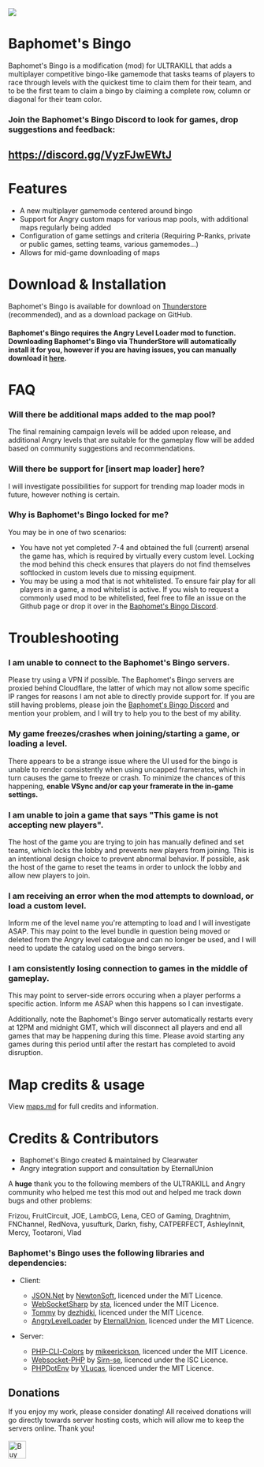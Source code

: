 ﻿<img src="./BingoLogo.png">

# Baphomet's Bingo

Baphomet's Bingo is a modification (mod) for ULTRAKILL that  adds a multiplayer competitive bingo-like gamemode that tasks teams of players to race through levels with the quickest time to claim them for their team, and to be the first team to claim a bingo by claiming a complete row, column or diagonal for their team color.

### Join the Baphomet's Bingo Discord to look for games, drop suggestions and feedback:
## https://discord.gg/VyzFJwEWtJ

# Features

- A new multiplayer gamemode centered around bingo
- Support for Angry custom maps for various map pools, with additional maps regularly being added
- Configuration of game settings and criteria (Requiring P-Ranks, private or public games, setting teams, various gamemodes...)
- Allows for mid-game downloading of maps

# Download & Installation

Baphomet's Bingo is available for download on [Thunderstore](https://thunderstore.io/c/ultrakill/p/Clearwater/BaphometsBingo/) (recommended), and as a download package on GitHub.
#### Baphomet's Bingo requires the Angry Level Loader mod to function. Downloading Baphomet's Bingo via ThunderStore will automatically install it for you, however if you are having issues, you can manually download it [here](https://thunderstore.io/c/ultrakill/p/EternalsTeam/AngryLevelLoader/).

# FAQ

### Will there be additional maps added to the map pool?

The final remaining campaign levels will be added upon release, and additional Angry levels that are suitable for the gameplay flow will be added based on community suggestions and recommendations.

### Will there be support for [insert map loader] here?

I will investigate possibilities for support for trending map loader mods in future, however nothing is certain.

### Why is Baphomet's Bingo locked for me?
You may be in one of two scenarios:
- You have not yet completed 7-4 and obtained the full (current) arsenal the game has, which is required by virtually every custom level. Locking the mod behind this check ensures that players do not find themselves softlocked in custom levels due to missing equipment.
- You may be using a mod that is not whitelisted. To ensure fair play for all players in a game, a mod whitelist is active. If you wish to request a commonly used mod to be whitelisted, feel free to file an issue on the Github page or drop it over in the [Baphomet's Bingo Discord](https://discord.gg/VyzFJwEWtJ).


# Troubleshooting

### I am unable to connect to the Baphomet's Bingo servers.
Please try using a VPN if possible. The Baphomet's Bingo servers are proxied behind Cloudflare, the latter of which may not allow some specific IP ranges for reasons I am not able to directly provide support for.
If you are still having problems, please join the [Baphomet's Bingo Discord](https://discord.gg/VyzFJwEWtJ) and mention your problem, and I will try to help you to the best of my ability.

### My game freezes/crashes when joining/starting a game, or loading a level.

There appears to be a strange issue where the UI used for the bingo is unable to render consistently when using uncapped framerates, which in turn causes the game to freeze or crash. To minimize the chances of this happening, **enable VSync and/or cap your framerate in the in-game settings.**

### I am unable to join a game that says "This game is not accepting new players".
The host of the game you are trying to join has manually defined and set teams, which locks the lobby and prevents new players from joining. This is an intentional design choice to prevent abnormal behavior. If possible, ask the host of the game to reset the teams in order to unlock the lobby and allow new players to join.

### I am receiving an error when the mod attempts to download, or load a custom level.
Inform me of the level name you're attempting to load and I will investigate ASAP. This may point to the level bundle in question being moved or deleted from the Angry level catalogue and can no longer be used, and I will need to update the catalog used on the bingo servers.

### I am consistently losing connection to games in the middle of gameplay.
This may point to server-side errors occuring when a player performs a specific action. Inform me ASAP when this happens so I can investigate.

Additionally,  note the Baphomet's Bingo server automatically restarts every at 12PM and midnight GMT, which will disconnect all players and end all games that may be happening during this time. Please avoid starting any games during this period until after the restart has completed to avoid disruption.


# Map credits & usage
View [maps.md](maps.md) for full credits and information.

# Credits & Contributors
- Baphomet's Bingo created & maintained by Clearwater
- Angry integration support and consultation by EternalUnion

A **huge** thank you to the following members of the ULTRAKILL and Angry community who helped me test this mod out and helped me track down bugs and other problems:

Frizou, FruitCircuit, JOE, LambCG, Lena, CEO of Gaming, Draghtnim, FNChannel, RedNova, yusufturk, Darkn, fishy, CATPERFECT, AshleyInnit, Mercy, Tootaroni, Vlad

### Baphomet's Bingo uses the following libraries and dependencies:

- Client:
  - [JSON.Net](https://github.com/JamesNK/Newtonsoft.Json) by [NewtonSoft](https://www.newtonsoft.com/json), licenced under the MIT Licence.
  - [WebSocketSharp](https://github.com/sta/websocket-sharp) by [sta](https://github.com/sta), licenced under the MIT Licence.
  - [Tommy](https://github.com/dezhidki/Tommy) by [dezhidki](https://github.com/dezhidki), licenced under the MIT Licence.
  -  [AngryLevelLoader](https://github.com/eternalUnion/AngryLevelLoader) by [EternalUnion](https://github.com/eternalUnion), licenced under the MIT Licence.

- Server:
  - [PHP-CLI-Colors](https://github.com/mikeerickson/php-cli-colors) by [mikeerickson](https://github.com/mikeerickson), licenced under the MIT Licence.
  - [Websocket-PHP](https://github.com/sirn-se/websocket-php) by [Sirn-se](https://github.com/sirn-se/), licenced under the ISC Licence.
  - [PHPDotEnv](https://github.com/vlucas/phpdotenv) by [VLucas](https://github.com/vlucas), licenced under the MIT Licence.

## Donations
If you enjoy my work, please consider donating! All received donations will go directly towards server hosting costs, which will allow me to keep the servers online. Thank you!
<br><br>
<a href='https://ko-fi.com/J3J7SN3N5' target='_blank'><img height='36' style='border:0px;height:36px;' src='https://storage.ko-fi.com/cdn/kofi5.png?v=6' border='0' alt='Buy Me a Coffee at ko-fi.com' /></a>